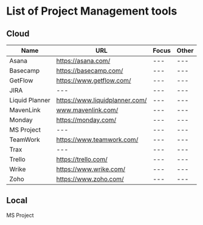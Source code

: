 # List of Project Management tools

## Cloud
| Name| URL | Focus | Other |
| --- | --- | --- | --- |
| Asana | https://asana.com/ | --- | --- |
| Basecamp | https://basecamp.com/ | --- | --- |
| GetFlow | https://www.getflow.com/ | --- | --- |
| JIRA | --- | --- | --- |
| Liquid Planner | https://www.liquidplanner.com/ | --- | --- |
| MavenLink | www.mavenlink.com/ | --- | --- | 
| Monday | https://monday.com/ | --- | --- |
| MS Project | --- | --- | --- |
| TeamWork | https://www.teamwork.com/ | --- | --- |
| Trax | --- | --- | --- |
| Trello | https://trello.com/ | --- | --- |
| Wrike | https://www.wrike.com/ | --- | --- |
| Zoho | https://www.zoho.com/ | --- | --- |

## Local
MS Project
